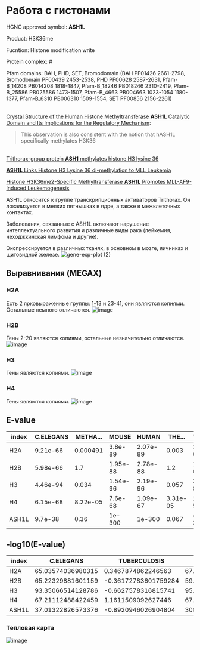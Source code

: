 # Работа с гистонами

HGNC approved symbol: **ASH1L**

Product: H3K36me

Fucntion: Histone modification write

Protein complex: #

Pfam domains: BAH, PHD, SET, Bromodomain (BAH PF01426 2661-2798, Bromodomain PF00439 2453-2538, PHD PF00628 2587-2631, Pfam-B_14208 PB014208 1818-1847, Pfam-B_18246 PB018246 2310-2419, Pfam-B_25586 PB025586 1473-1507, Pfam-B_4663 PB004663 1023-1054 1180-1377, Pfam-B_6310 PB006310 1509-1554, SET PF00856 2156-2261)

\
[Crystal Structure of the Human Histone Methyltransferase **ASH1L** Catalytic Domain and Its Implications for the Regulatory Mechanism](https://www.ncbi.nlm.nih.gov/pmc/articles/PMC3048721/):
> This observation is also consistent with the notion that hASH1L specifically methylates H3K36

\
[Trithorax-group protein **ASH1** methylates histone H3 lysine 36](https://doi.org/10.1016%2Fj.gene.2007.04.027)

[**ASH1L** Links Histone H3 Lysine 36 di-methylation to MLL Leukemia](https://www.ncbi.nlm.nih.gov/pmc/articles/PMC4930721/)

[Histone H3K36me2-Specific Methyltransferase **ASH1L** Promotes MLL-AF9-Induced Leukemogenesis](https://www.ncbi.nlm.nih.gov/pmc/articles/PMC8534482/)

ASH1L относится к группе транскрипционных активаторов Trithorax. 
Он локализуется в мелких пятнышках в ядре, а также в межклеточных контактах. 

Заболевания, связанные с ASH1L включают нарушение интеллектуального развития и различные виды рака (лейкемия, неходжкинская лимфома и другие).

Экспрессируется в различных тканях, в основном в мозге, яичниках и щитовидной железе.
![gene-exp-plot (2)](https://github.com/LadyPython/hse23_project/assets/6313540/d50b521c-eb41-4178-974e-ece883e70c5f)


## Выравнивания (MEGAX)

### H2A
Есть 2 ярковыраженные группы: 1-13 и 23-41, они являются копиями. Остальные немного отличаются.
![image](https://github.com/LadyPython/hse23_project/assets/6313540/d4c3b3b0-a5e9-44e6-aad1-2d34fbbc0570)

### H2B
Гены 2-20 являются копиями, остальные незначительно отличаются.
![image](https://github.com/LadyPython/hse23_project/assets/6313540/8fab1aab-7aed-42fc-a57a-226e44b51df1)

### H3
Гены являются копиями.
![image](https://github.com/LadyPython/hse23_project/assets/6313540/21673f22-0964-4a33-a49c-80f2deaf55a3)

### H4
Гены являются копиями.
![image](https://github.com/LadyPython/hse23_project/assets/6313540/124677b4-2c84-40b9-8b67-ef5e9c7ceb4f)

## E-value

|index|C\.ELEGANS|METHA...|MOUSE|HUMAN|THE...|YEAST|DROSOPHILA|TUB...|E\.COLI|CILIATE|ZEBRAFISH|
|---|---|---|---|---|---|---|---|---|---|---|---|
|H2A|9\.21e-66|0\.000491|3\.8e-89|2\.07e-89|0\.003|1\.82e-63|2\.89e-68|0\.45|1\.3|2\.97e-57|5\.78e-82|
|H2B|5\.98e-66|1\.7|1\.95e-88|2\.78e-88|1\.2|1\.01e-60|2\.75e-60|2\.3|1\.6|4\.62e-51|1\.86e-83|
|H3|4\.46e-94|0\.034|1\.54e-96|2\.19e-96|0\.057|3\.31e-87|9\.39e-96|4\.6|1\.0|8\.41e-86|1\.77e-95|
|H4|6\.15e-68|8\.22e-05|7\.6e-68|1\.09e-67|3\.31e-05|1\.08e-52|8\.02e-68|0\.069|1\.0|1\.96e-45|1\.13e-68|
|ASH1L|9\.7e-38|0\.36|1e-300|1e-300|0\.067|4\.19e-39|1e-300|7\.8|1\.0|2\.54e-34|1e-300|

## -log10(E-value)

|index|C\.ELEGANS|TUBERCULOSIS|DROSOPHILA|THERMOCOCCUS|METHANOCALDOCOCCUS|HUMAN|YEAST|CILIATE|ZEBRAFISH|MOUSE|E\.COLI|
|---|---|---|---|---|---|---|---|---|---|---|---|
|H2A|65\.03574036980315|0\.3467874862246563|67\.53910215724345|2\.5228787452803374|3\.3089185078770313|88\.68402965454308|62\.73992861201493|56\.52724355068279|81\.23807216157947|88\.4202164033832|-0\.11394335230683678|
|H2B|65\.22329881601159|-0\.36172783601759284|59\.56066730616974|-0\.07918124604762482|-0\.2304489213782739|87\.55595520408193|59\.995678626217355|50\.33535802444388|82\.73048705578208|87\.70996538863749|-0\.20411998265592482|
|H3|93\.35066514128786|-0\.6627578316815741|95\.02733440773389|1\.2441251443275085|1\.4685210829577449|95\.65955588515988|86\.48017200622428|85\.07520400420209|94\.75202673363819|95\.81247927916354|-0\.0|
|H4|67\.21112488422459|1\.1611509092627446|67\.09582563171584|4\.480172006224281|4\.0851281824599495|66\.96257350205937|51\.96657624451305|44\.707743928643524|67\.94692155651659|67\.11918640771921|-0\.0|
|ASH1L|37\.01322826573376|-0\.8920946026904804|300\.0|1\.1739251972991736|0\.44369749923271273|300\.0|38\.3777859770337|33\.59516628338006|300\.0|300\.0|-0\.0|

### Тепловая карта
![image](https://github.com/LadyPython/hse23_project/assets/6313540/54bec972-9410-46f7-b8be-9b7b7cbda3cf)

